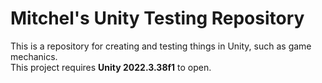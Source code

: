 # Mitchel's Unity Testing Repository
This is a repository for creating and testing things in Unity, such as game mechanics.
<br>
This project requires **Unity 2022.3.38f1** to open.

